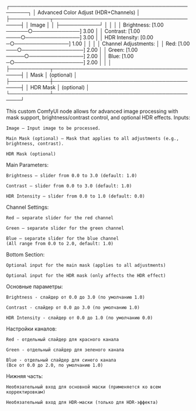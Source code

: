 ┌───────────────────────────────────────────────────────┐
│          Advanced Color Adjust (HDR+Channels)         │
├───────────┬─────────────────────────────────────────┤
│  Image    │                                         │
├───────────┘                                         │
│                                                     │
│  Brightness: [1.00 ──────○─────────────] 3.00       │
│  Contrast:   [1.00 ────○───────────────] 3.00       │
│  HDR Intensity: [0.00 ─○───────────────] 1.00       │
│                                                     │
│  Channel Adjustments:                               │
│    Red:   [1.00 ───○─────────────────] 2.00         │
│    Green: [1.00 ─────○───────────────] 2.00         │
│    Blue:  [1.00 ─○───────────────────] 2.00         │
│                                                     │
├───────────┬─────────────────────────────────────────┤
│  Mask     │ (optional)                             │
├───────────┼─────────────────────────────────────────┤
│  HDR Mask │ (optional)                             │
└───────────┴─────────────────────────────────────────┘

This custom ComfyUI node allows for advanced image processing with mask support, brightness/contrast control, and optional HDR effects.
Inputs:

    Image – Input image to be processed.

    Main Mask (optional) – Mask that applies to all adjustments (e.g., brightness, contrast).

    HDR Mask (optional)

Main Parameters:

    Brightness – slider from 0.0 to 3.0 (default: 1.0)

    Contrast – slider from 0.0 to 3.0 (default: 1.0)

    HDR Intensity – slider from 0.0 to 1.0 (default: 0.0)

Channel Settings:

    Red – separate slider for the red channel

    Green – separate slider for the green channel

    Blue – separate slider for the blue channel
    (All range from 0.0 to 2.0, default: 1.0)

Bottom Section:

    Optional input for the main mask (applies to all adjustments)

    Optional input for the HDR mask (only affects the HDR effect)



Основные параметры:

    Brightness - слайдер от 0.0 до 3.0 (по умолчанию 1.0)

    Contrast - слайдер от 0.0 до 3.0 (по умолчанию 1.0)

    HDR Intensity - слайдер от 0.0 до 1.0 (по умолчанию 0.0)

Настройки каналов:

    Red - отдельный слайдер для красного канала

    Green - отдельный слайдер для зеленого канала

    Blue - отдельный слайдер для синего канала
    (Все от 0.0 до 2.0, по умолчанию 1.0)

Нижняя часть:

    Необязательный вход для основной маски (применяется ко всем корректировкам)

    Необязательный вход для HDR-маски (только для HDR-эффекта)
